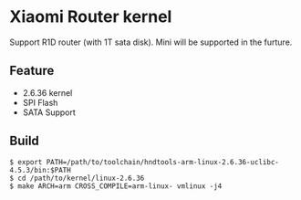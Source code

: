
Xiaomi Router kernel
===

Support R1D router (with 1T sata disk). Mini will be supported in the furture.


Feature
---

+ 2.6.36 kernel
+ SPI Flash
+ SATA Support


Build
---

    $ export PATH=/path/to/toolchain/hndtools-arm-linux-2.6.36-uclibc-4.5.3/bin:$PATH
    $ cd /path/to/kernel/linux-2.6.36
    $ make ARCH=arm CROSS_COMPILE=arm-linux- vmlinux -j4

